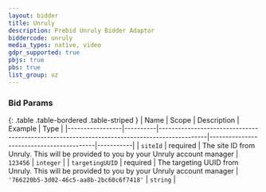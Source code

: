 ```yaml
---
layout: bidder
title: Unruly
description: Prebid Unruly Bidder Adaptor
biddercode: unruly
media_types: native, video
gdpr_supported: true
pbjs: true
pbs: true
list_group: uz
---
```


### Bid Params

{: .table .table-bordered .table-striped }
| Name            | Scope    | Description                                                                                 | Example                                  | Type      |
|-----------------|----------|---------------------------------------------------------------------------------------------|------------------------------------------|-----------|
| `siteId`        | required | The site ID from Unruly. This will be provided to you by your Unruly account manager        | `123456`                                 | `integer` |
| `targetingUUID` | required | The targeting UUID from Unruly. This will be provided to you by your Unruly account manager | `'766220b5-3d02-46c5-aa8b-2bc60c6f7418'` | `string`  |
